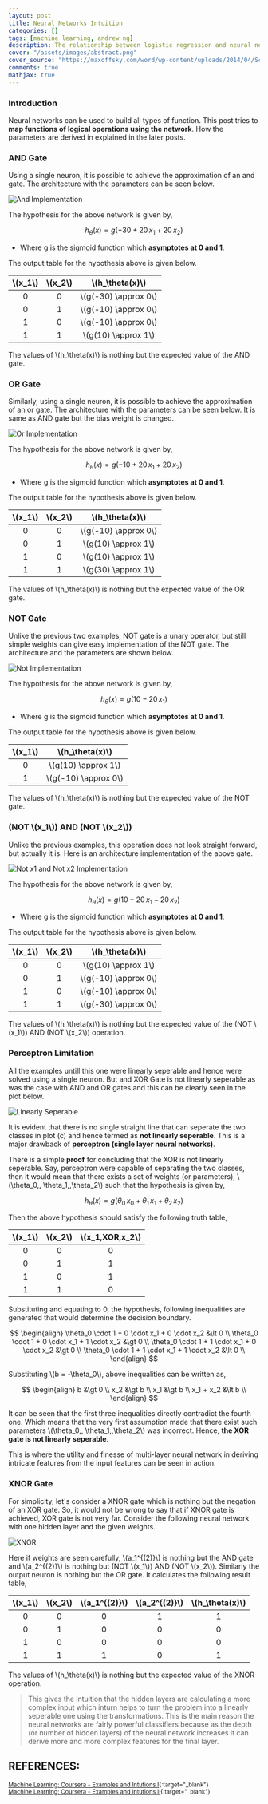 ```yaml
---
layout: post
title: Neural Networks Intuition
categories: []
tags: [machine learning, andrew ng]
description: The relationship between logistic regression and neural networks. Explaination about how neural network is the logical successor of logistic regression
cover: "/assets/images/abstract.png"
cover_source: "https://maxoffsky.com/word/wp-content/uploads/2014/04/Screen-Shot-2014-04-28-at-10.32.16-AM.png"
comments: true
mathjax: true
---
```


### Introduction
Neural networks can be used to build all types of function. This post tries to **map functions of logical operations using the network**. How the parameters are derived in explained in the later posts.

### AND Gate
Using a single neuron, it is possible to achieve the approximation of an and gate. The architecture with the parameters can be seen below.

![And Implementation](/assets/2017-09-27-neural-network-intuition/fig-1-and-gate.png?raw=true)

The hypothesis for the above network is given by,

$$h_\theta(x) = g(-30 + 20\,x_1 + 20\,x_2)$$

* Where g is the sigmoid function which **asymptotes at 0 and 1**.

The output table for the hypothesis above is given below.

| \\(x_1\\) | \\(x_2\\) | \\(h_\theta(x)\\) |
|:-:|:-:|:-:|
| 0 | 0 | \\(g(-30) \approx 0\\) |
| 0 | 1 | \\(g(-10) \approx 0\\) |
| 1 | 0 | \\(g(-10) \approx 0\\) |
| 1 | 1 | \\(g(10) \approx 1\\) |

The values of \\(h_\theta(x)\\) is nothing but the expected value of the AND gate.


### OR Gate
Similarly, using a single neuron, it is possible to achieve the approximation of an or gate. The architecture with the parameters can be seen below. It is same as AND gate but the bias weight is changed.

![Or Implementation](/assets/2017-09-27-neural-network-intuition/fig-2-or-gate.png?raw=true)

The hypothesis for the above network is given by,

$$h_\theta(x) = g(-10 + 20\,x_1 + 20\,x_2)$$

* Where g is the sigmoid function which **asymptotes at 0 and 1**.

The output table for the hypothesis above is given below.

| \\(x_1\\) | \\(x_2\\) | \\(h_\theta(x)\\) |
|:-:|:-:|:-:|
| 0 | 0 | \\(g(-10) \approx 0\\) |
| 0 | 1 | \\(g(10) \approx 1\\) |
| 1 | 0 | \\(g(10) \approx 1\\) |
| 1 | 1 | \\(g(30) \approx 1\\) |

The values of \\(h_\theta(x)\\) is nothing but the expected value of the OR gate.

### NOT Gate
Unlike the previous two examples, NOT gate is a unary operator, but still simple weights can give easy implementation of the NOT gate. The architecture and the parameters are shown below.

![Not Implementation](/assets/2017-09-27-neural-network-intuition/fig-3-not-gate.png?raw=true)

The hypothesis for the above network is given by,

$$h_\theta(x) = g(10 - 20\,x_1)$$

* Where g is the sigmoid function which **asymptotes at 0 and 1**.

The output table for the hypothesis above is given below.

| \\(x_1\\) | \\(h_\theta(x)\\) |
|:-:|:-:|
| 0 | \\(g(10) \approx 1\\) |
| 1 | \\(g(-10) \approx 0\\) |

The values of \\(h_\theta(x)\\) is nothing but the expected value of the NOT gate.

### (NOT \\(x_1\\)) AND (NOT \\(x_2\\)) 
Unlike the previous examples, this operation does not look straight forward, but actually it is. Here is an architecture implementation of the above gate.

![Not x1 and Not x2 Implementation](/assets/2017-09-27-neural-network-intuition/fig-4-not-x1-and-not-x2.png?raw=true)

The hypothesis for the above network is given by,

$$h_\theta(x) = g(10 - 20\,x_1 - 20\,x_2)$$

* Where g is the sigmoid function which **asymptotes at 0 and 1**.

The output table for the hypothesis above is given below.

| \\(x_1\\) | \\(x_2\\) | \\(h_\theta(x)\\) |
|:-:|:-:|:-:|
| 0 | 0 | \\(g(10) \approx 1\\) |
| 0 | 1 | \\(g(-10) \approx 0\\) |
| 1 | 0 | \\(g(-10) \approx 0\\) |
| 1 | 1 | \\(g(-30) \approx 0\\) |

The values of \\(h_\theta(x)\\) is nothing but the expected value of the (NOT \\(x_1\\)) AND (NOT \\(x_2\\)) operation.

### Perceptron Limitation
All the examples untill this one were linearly seperable and hence were solved using a single neuron. But and XOR Gate is not linearly seperable as was the case with AND and OR gates and this can be clearly seen in the plot below.

![Linearly Seperable](/assets/2017-09-27-neural-network-intuition/fig-5-linearly-seperable.png?raw=true)

It is evident that there is no single straight line that can seperate the two classes in plot (c) and hence termed as **not linearly seperable**. This is a major drawback of **perceptron (single layer neural networks)**.

There is a simple **proof** for concluding that the XOR is not linearly seperable. Say, perceptron were capable of separating the two classes, then it would mean that there exists a set of weights (or parameters), \\(\theta_0,\, \theta_1,\,\theta_2\\) such that the hypothesis is given by,

$$h_\theta(x) = g(\theta_0\,x_0 + \theta_1\,x_1 + \theta_2\,x_2)$$

Then the above hypothesis should satisfy the following truth table,

| \\(x_1\\) | \\(x_2\\) | \\(x_1\,XOR\,x_2\\) |
|:-:|:-:|:-:|
| 0 | 0 | 0 |
| 0 | 1 | 1 |
| 1 | 0 | 1 |
| 1 | 1 | 0 |

Substituting and equating to 0, the hypothesis, following inequalities are generated that would determine the decision boundary.

$$
  \begin{align}
    \theta_0 \cdot 1 + 0 \cdot x_1 + 0 \cdot x_2 &\lt 0 \\
    \theta_0 \cdot 1 + 0 \cdot x_1 + 1 \cdot x_2 &\gt 0 \\
    \theta_0 \cdot 1 + 1 \cdot x_1 + 0 \cdot x_2 &\gt 0 \\
    \theta_0 \cdot 1 + 1 \cdot x_1 + 1 \cdot x_2 &\lt 0 \\
  \end{align}
$$

Substituting \\(b = -\theta_0\\), above inequalities can be written as,

$$
  \begin{align}
    b &\gt 0 \\
    x_2 &\gt b \\
    x_1 &\gt b \\
    x_1 + x_2 &\lt b \\
  \end{align}
$$

It can be seen that the first three inequalities directly contradict the fourth one. Which means that the very first assumption made that there exist such parameters \\(\theta_0,\, \theta_1,\,\theta_2\\) was incorrect. Hence, **the XOR gate is not linearly seperable**.

This is where the utility and finesse of multi-layer neural network in deriving intricate features from the input features can be seen in action.

### XNOR Gate
For simplicity, let's consider a XNOR gate which is nothing but the negation of an XOR gate. So, it would not be wrong to say that if XNOR gate is achieved, XOR gate is not very far. Consider the following neural network with one hidden layer and the given weights.

![XNOR](/assets/2017-09-27-neural-network-intuition/fig-6-xnor-gate.png?raw=true)

Here if weights are seen carefully, \\(a_1^{(2)}\\) is nothing but the AND gate and \\(a_2^{(2)}\\) is nothing but (NOT \\(x_1\\)) AND (NOT \\(x_2\\)). Similarly the output neuron is nothing but the OR gate. It calculates the following result table,

| \\(x_1\\) | \\(x_2\\) | \\(a_1^{(2)}\\) | \\(a_2^{(2)}\\) | \\(h_\theta(x)\\)
|:-:|:-:|:-:|:-:|:-:|
| 0 | 0 | 0 | 1 | 1 |
| 0 | 1 | 0 | 0 | 0 |
| 1 | 0 | 0 | 0 | 0 |
| 1 | 1 | 1 | 0 | 1 |

The values of \\(h_\theta(x)\\) is nothing but the expected value of the XNOR operation.

> This gives the intuition that the hidden layers are calculating a more complex input which inturn helps to turn the problem into a linearly seperable one using the transformations. This is the main reason the neural networks are fairly powerful classifiers because as the depth (or number of hidden layers) of the neural network increases it can derive more and more complex features for the final layer.

## REFERENCES:

<small>[Machine Learning: Coursera - Examples and Intutions I](https://www.coursera.org/learn/machine-learning/lecture/rBZmG/examples-and-intuitions-i){:target="_blank"}</small><br>
<small>[Machine Learning: Coursera - Examples and Intutions II](https://www.coursera.org/learn/machine-learning/lecture/solUx/examples-and-intuitions-ii){:target="_blank"}</small>